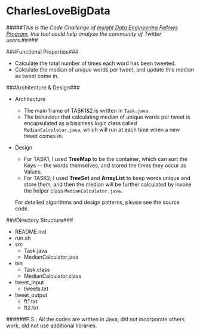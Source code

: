 # CharlesLoveBigData

#####*This is the Code Challenge of [Insight Data Engineering Fellows Program](http://insightdataengineering.com/), this tool could help analyze the community of Twitter users.*#####

###Functional Properties###
* Calculate the total number of times each word has been tweeted.
* Calculate the median of *unique* words per tweet, and update this median as tweet come in.

###Architecture & Design###
* Architecture
  * The main frame of TASK1&2 is written in `Task.java`.
  * The behaviour that calculating median of unique words per tweet is encapsulated as a bissiness logic class called `MedianCalculator.java`, which will run at each time when a new tweet comes in.
* Design
  * For TASK1, I used **TreeMap** to be the container, which can sort the Keys -- the words themselves, and stored the times they occur as Values.
  * For TASK2, I used **TreeSet** and **ArrayList** to keep words unique and store them, and then the median will be further calculated by invoke the helper class `MedianCalculator.java`. 

  For detailed algorithms and design patterns, please see the source code.
  
###Directory Structure###
* README.md  
* run.sh  
* src  
  * Task.java
  * MedianCalculator.java  
* bin
  * Task.class 
  * MedianCalculator.class
* tweet_input  
  * tweets.txt  
* tweet_output  
  * ft1.txt  
  * ft2.txt 
  


######P.S.: All the codes are written in Java, did not incorporate others work, did not use additional libraries.
